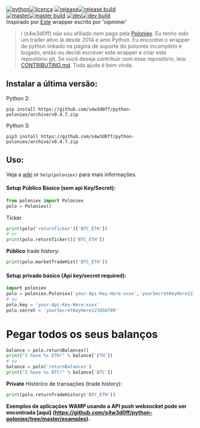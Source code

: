 [![python](https://img.shields.io/badge/python-2.7%20%26%203-blue.svg)![licença](https://img.shields.io/badge/licence-GPL%20v2-blue.svg)](https://github.com/s4w3d0ff/python-poloniex/blob/master/LICENSE) [![release](https://img.shields.io/github/release/s4w3d0ff/python-poloniex.svg)![release build](https://travis-ci.org/s4w3d0ff/python-poloniex.svg?branch=v0.4.7)](https://github.com/s4w3d0ff/python-poloniex/releases)  
[![master](https://img.shields.io/badge/branch-master-blue.svg)![master build](https://api.travis-ci.org/s4w3d0ff/python-poloniex.svg?branch=master)](https://github.com/s4w3d0ff/python-poloniex/tree/master) [![dev](https://img.shields.io/badge/branch-dev-blue.svg)![dev build](https://api.travis-ci.org/s4w3d0ff/python-poloniex.svg?branch=dev)](https://github.com/s4w3d0ff/python-poloniex/tree/dev)  
Inspirado por [Este](http://pastebin.com/8fBVpjaj) wrapper escrito por 'oipminer'  
> I (s4w3d0ff) não sou afiliado nem pago pela [Poloniex](https://poloniex.com). Eu tenho sido um trader ativo lá desde 2014 e amo Python. Eu encontrei o wrapper de python linkado na página de suporte do poloniex  incompleto e bugado, então eu decidi escrever este wrapper e criar este repositório git. Se você deseja contribuir com esse repositório, leia: [CONTRIBUTING.md](https://github.com/s4w3d0ff/python-poloniex/blob/master/CONTRIBUTING.md). Toda ajuda é bem vinda.
## Instalar a última versão:
Python 2:
```
pip install https://github.com/s4w3d0ff/python-poloniex/archive/v0.4.7.zip
```

Python 3:
```
pip3 install https://github.com/s4w3d0ff/python-poloniex/archive/v0.4.7.zip
```

## Uso:
Veja a [wiki](https://github.com/s4w3d0ff/python-poloniex/wiki) or `help(poloniex)` para mais informações.

#### Setup Público Básico (sem api Key/Secret):
```python
from poloniex import Poloniex
polo = Poloniex()
```
Ticker
```python
print(polo('returnTicker')['BTC_ETH'])
# or
print(polo.returnTicker()['BTC_ETH'])
```
**Público** trade history:
```python
print(polo.marketTradeHist('BTC_ETH'))
```

#### Setup privado básico (Api key/secret required):
```python
import poloniex
polo = poloniex.Poloniex('your-Api-Key-Here-xxxx','yourSecretKeyHere123456789')
# ou
polo.key = 'your-Api-Key-Here-xxxx'
polo.secret = 'yourSecretKeyHere123456789'
```
# Pegar todos os seus balanços 
```python
balance = polo.returnBalances()
print("I have %s ETH!" % balance['ETH'])
# ou
balance = polo('returnBalances')
print("I have %s BTC!" % balance['BTC'])
```
**Private**  Histórico de transações (trade history):
```python
print(polo.returnTradeHistory('BTC_ETH'))
```
**Exemplos de aplicações WAMP usando a API push websocket  pode ser encontrada [aqui]
(https://github.com/s4w3d0ff/python-poloniex/tree/master/examples).**
